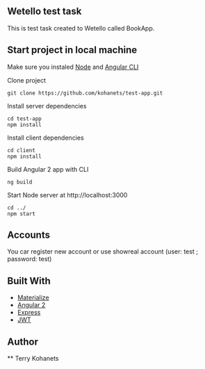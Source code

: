 ## Wetello test task

This is test task created to Wetello called BookApp.

## Start project in local machine

Make sure you instaled [Node](https://nodejs.org/uk/) and [Angular CLI](https://cli.angular.io/)

Clone project 

```
git clone https://github.com/kohanets/test-app.git
```
Install server dependencies

```
cd test-app
npm install

```
Install client dependencies

```
cd client
npm install

```
Build Angular 2 app with CLI

```
ng build

```

Start Node server at http://localhost:3000

```
cd ../
npm start

```

## Accounts

You car register new account or use showreal account (user: test ; password: test)


## Built With

* [Materialize](http://materializecss.com/)
* [Angular 2](https://angular.io/)
* [Express](http://expressjs.com/ru/)
* [JWT](https://jwt.io/)

## Author
** Terry Kohanets 



